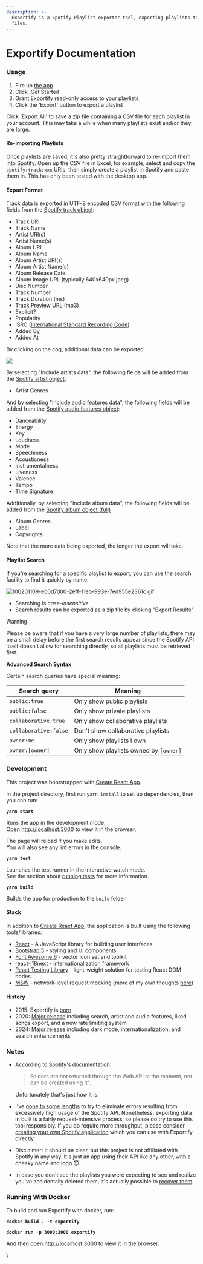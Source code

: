 ```yaml
---
description: >-
  Exportify is a Spotify Playlist exporter tool, exporting playlists to CSV
  files.
---
```


# Exportify Documentation

### Usage



1. Fire up [the app](https://exportify.app/)
2. Click 'Get Started'
3. Grant Exportify read-only access to your playlists
4. Click the 'Export' button to export a playlist

Click 'Export All' to save a zip file containing a CSV file for each playlist in your account. This may take a while when many playlists exist and/or they are large.

#### Re-importing Playlists



Once playlists are saved, it's also pretty straightforward to re-import them into Spotify. Open up the CSV file in Excel, for example, select and copy the `spotify:track:xxx` URIs, then simply create a playlist in Spotify and paste them in. This has only been tested with the desktop app.

#### Export Format



Track data is exported in [UTF-8](https://en.wikipedia.org/wiki/UTF-8) encoded [CSV](http://en.wikipedia.org/wiki/Comma-separated\_values) format with the following fields from the [Spotify track object](https://developer.spotify.com/documentation/web-api/reference/get-several-tracks):

* Track URI
* Track Name
* Artist URI(s)
* Artist Name(s)
* Album URI
* Album Name
* Album Artist URI(s)
* Album Artist Name(s)
* Album Release Date
* Album Image URL (typically 640x640px jpeg)
* Disc Number
* Track Number
* Track Duration (ms)
* Track Preview URL (mp3)
* Explicit?
* Popularity
* ISRC ([International Standard Recording Code](https://isrc.ifpi.org/en/))
* Added By
* Added At

By clicking on the cog, additional data can be exported.

[![](https://user-images.githubusercontent.com/17737/100668594-72be1600-335c-11eb-90d6-c9ae873e347d.png)](https://watsonbox.github.io/exportify/)

By selecting "Include artists data", the following fields will be added from the [Spotify artist object](https://developer.spotify.com/documentation/web-api/reference/get-multiple-artists):

* Artist Genres

And by selecting "Include audio features data", the following fields will be added from the [Spotify audio features object](https://developer.spotify.com/documentation/web-api/reference/get-several-audio-features):

* Danceability
* Energy
* Key
* Loudness
* Mode
* Speechiness
* Acousticness
* Instrumentalness
* Liveness
* Valence
* Tempo
* Time Signature

Additionally, by selecting "Include album data", the following fields will be added from the [Spotify album object (full)](https://developer.spotify.com/documentation/web-api/reference/get-an-album)

* Album Genres
* Label
* Copyrights

Note that the more data being exported, the longer the export will take.

#### Playlist Search



If you're searching for a specific playlist to export, you can use the search facility to find it quickly by name:

![100201109-eb0d7d00-2eff-11eb-993e-7ed955e2361c.gif](https://user-images.githubusercontent.com/17737/100201109-eb0d7d00-2eff-11eb-993e-7ed955e2361c.gif)

* Searching is _case-insensitive_.
* Search results can be exported as a zip file by clicking "Export Results"

Warning

Please be aware that if you have a very large number of playlists, there may be a small delay before the first search results appear since the Spotify API itself doesn't allow for searching directly, so all playlists must be retrieved first.

**Advanced Search Syntax**



Certain search queries have special meaning:

| Search query          | Meaning                                |
| --------------------- | -------------------------------------- |
| `public:true`         | Only show public playlists             |
| `public:false`        | Only show private playlists            |
| `collaborative:true`  | Only show collaborative playlists      |
| `collaborative:false` | Don't show collaborative playlists     |
| `owner:me`            | Only show playlists I own              |
| `owner:[owner]`       | Only show playlists owned by `[owner]` |

### Development



This project was bootstrapped with [Create React App](https://github.com/facebook/create-react-app).

In the project directory, first run `yarn install` to set up dependencies, then you can run:

**`yarn start`**

Runs the app in the development mode.\
Open [http://localhost:3000](http://localhost:3000/) to view it in the browser.

The page will reload if you make edits.\
You will also see any lint errors in the console.

**`yarn test`**

Launches the test runner in the interactive watch mode.\
See the section about [running tests](https://facebook.github.io/create-react-app/docs/running-tests) for more information.

**`yarn build`**

Builds the app for production to the `build` folder.

#### Stack



In addition to [Create React App](https://github.com/facebook/create-react-app), the application is built using the following tools/libraries:

* [React](https://reactjs.org/) - A JavaScript library for building user interfaces
* [Bootstrap 5](https://getbootstrap.com/) - styling and UI components
* [Font Awesome 6](https://fontawesome.com/) - vector icon set and toolkit
* [react-i18next](https://react.i18next.com/) - internationalization framework
* [React Testing Library](https://testing-library.com/docs/react-testing-library/intro/) - light-weight solution for testing React DOM nodes
* [MSW](https://mswjs.io/) - network-level request mocking (more of my own thoughts [here](https://watsonbox.github.io/posts/2020/11/30/discovering-msw.html))

#### History



* 2015: Exportify is [born](https://github.com/watsonbox/exportify/commit/b284822e12c3adea8fb83258fdb00ec4690701e1)
* 2020: [Major release](https://watsonbox.github.io/posts/2020/12/02/exportify-refresh.html) including search, artist and audio features, liked songs export, and a new rate limiting system
* 2024: [Major release](https://watsonbox.github.io/posts/2024/09/04/exportify-updates.html) including dark mode, internationalization, and search enhancements

### Notes



*   According to Spotify's [documentation](https://developer.spotify.com/web-api/working-with-playlists/):

    > Folders are not returned through the Web API at the moment, nor can be created using it".

    Unfortunately that's just how it is.
* I've [gone to some lengths](https://github.com/watsonbox/exportify/pull/75) to try to eliminate errors resulting from excessively high usage of the Spotify API. Nonetheless, exporting data in bulk is a fairly request-intensive process, so please do try to use this tool responsibly. If you do require more throughput, please consider [creating your own Spotify application](https://github.com/watsonbox/exportify/issues/6#issuecomment-110793132) which you can use with Exportify directly.
* Disclaimer: It should be clear, but this project is not affiliated with Spotify in any way. It's just an app using their API like any other, with a cheeky name and logo 😇.
* In case you don't see the playlists you were expecting to see and realize you've accidentally deleted them, it's actually possible to [recover them](https://support.spotify.com/us/article/can-i-recover-a-deleted-playlist/).

### Running With Docker



To build and run Exportify with docker, run:

**`docker build . -t exportify`**

**`docker run -p 3000:3000 exportify`**

And then open [http://localhost:3000](http://localhost:3000/) to view it in the browser.

\
